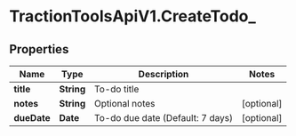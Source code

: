 # TractionToolsApiV1.CreateTodo_

## Properties
Name | Type | Description | Notes
------------ | ------------- | ------------- | -------------
**title** | **String** | To-do title | 
**notes** | **String** | Optional notes | [optional] 
**dueDate** | **Date** | To-do due date (Default: 7 days) | [optional] 


